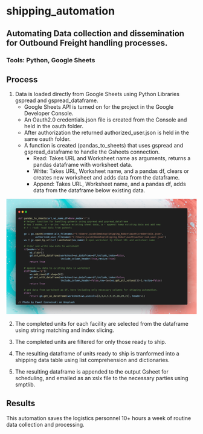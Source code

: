 # shipping_automation

## Automating Data collection and dissemination for Outbound Freight handling processes.

### Tools: Python, Google Sheets

## Process
1. Data is loaded directly from Google Sheets using Python Libraries gspread and gspread_dataframe.
    - Google Sheets API is turned on for the project in the Google Developer Console.
    - An Oauth2.0 credentials.json file is created from the Console and held in the oauth folder.
    - After authorization the returned authorized_user.json is held in the same oauth folder.
    - A function is created (pandas_to_sheets) that uses gspread and gspread_dataframe to handle the Gsheets connection.
        - Read: Takes URL and Worksheet name as arguments, returns a pandas dataframe with worksheet data.
        - Write: Takes URL, Worksheet name, and a pandas df, clears or creates new worksheet and adds data from the dataframe.
        - Append: Takes URL, Worksheet name, and a pandas df, adds data from the dataframe below existing data.

![pandas_to_sheets](https://github.com/Jforbus/shipping_automation/blob/main/images/pandas_to_sheets2X.png)

2. The completed units for each facility are selected from the dataframe using string matching and index slicing.


3. The completed units are filtered for only those ready to ship.


4. The resulting dataframe of units ready to ship is tranformed into a shipping data table using list comprehension and dictionaries.


5. The resulting dataframe is appended to the output Gsheet for scheduling, and emailed as an xslx file to the necessary parties using smptlib.

## Results
This automation saves the logistics personnel 10+ hours a week of routine data collection and processing. 

    
